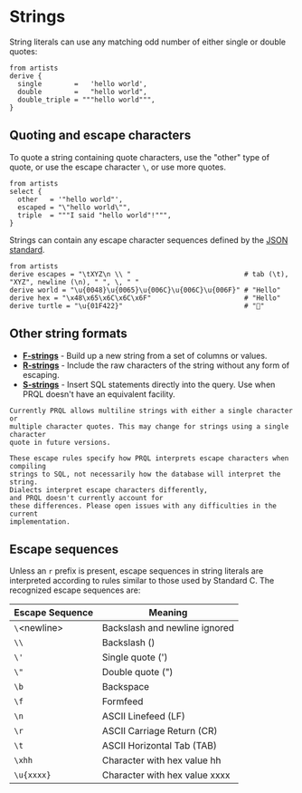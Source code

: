 # Strings

String literals can use any matching odd number of either single or double
quotes:

```prql
from artists
derive {
  single        =   'hello world',
  double        =   "hello world",
  double_triple = """hello world""",
}
```

## Quoting and escape characters

To quote a string containing quote characters, use the "other" type of quote, or
use the escape character `\`, or use more quotes.

```prql
from artists
select {
  other   = '"hello world"',
  escaped = "\"hello world\"",
  triple  = """I said "hello world"!""",
}
```

Strings can contain any escape character sequences defined by the
[JSON standard](https://www.ecma-international.org/publications-and-standards/standards/ecma-404/).

```prql
from artists
derive escapes = "\tXYZ\n \\ "                            # tab (\t), "XYZ", newline (\n), " ", \, " "
derive world = "\u{0048}\u{0065}\u{006C}\u{006C}\u{006F}" # "Hello"
derive hex = "\x48\x65\x6C\x6C\x6F"                       # "Hello"
derive turtle = "\u{01F422}"                              # "🐢"
```

## Other string formats

- [**F-strings**](./f-strings.md) - Build up a new string from a set of columns
  or values.
- [**R-strings**](./r-strings.md) - Include the raw characters of the string
  without any form of escaping.
- [**S-strings**](./s-strings.md) - Insert SQL statements directly into the
  query. Use when PRQL doesn't have an equivalent facility.

```admonish warning
Currently PRQL allows multiline strings with either a single character or
multiple character quotes. This may change for strings using a single character
quote in future versions.
```

```admonish note
These escape rules specify how PRQL interprets escape characters when compiling
strings to SQL, not necessarily how the database will interpret the string.
Dialects interpret escape characters differently,
and PRQL doesn't currently account for
these differences. Please open issues with any difficulties in the current
implementation.
```

## Escape sequences

Unless an `r` prefix is present, escape sequences in string literals are
interpreted according to rules similar to those used by Standard C. The
recognized escape sequences are:

| Escape Sequence    | Meaning                       |
| ------------------ | ----------------------------- |
| `\`&lt;newline&gt; | Backslash and newline ignored |
| `\\`               | Backslash (\)                 |
| `\'`               | Single quote (')              |
| `\"`               | Double quote (")              |
| `\b`               | Backspace                     |
| `\f`               | Formfeed                      |
| `\n`               | ASCII Linefeed (LF)           |
| `\r`               | ASCII Carriage Return (CR)    |
| `\t`               | ASCII Horizontal Tab (TAB)    |
| `\xhh`             | Character with hex value hh   |
| `\u{xxxx}`         | Character with hex value xxxx |
